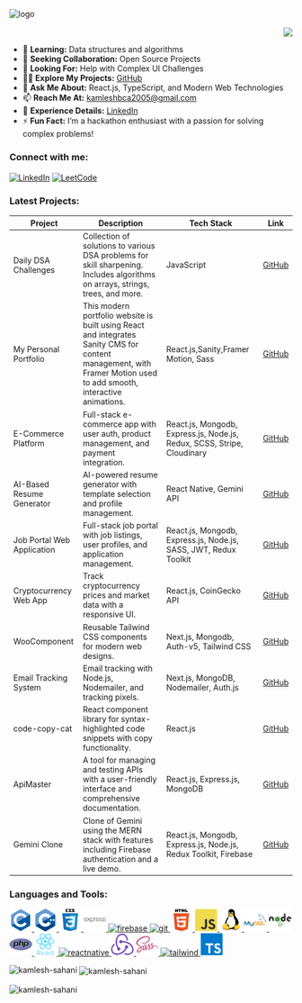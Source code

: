 ![logo](https://github.com/user-attachments/assets/9e69741e-2c35-498a-9712-ab0fb8566dea)

<p align="right">
<img src="https://readme-typing-svg.herokuapp.com?color=FF6F61&width=800&height=60&lines=Hi+👋+I'm+Kamlesh+Sahani!;Full+Stack+Developer+|+React+|+Next.js+|+Node.js+|+Express.js+|+MongoDB+|;Crafting+Seamless+Web+Experiences;Passionate+About+Tech+and+Innovation;Exploring+New+Technologies+Every+Day;Let's+Build+Something+Amazing+Together!" align="center" />
</p>

- 🌱 **Learning:** Data structures and algorithms
- 👯 **Seeking Collaboration:** Open Source Projects
- 🤝 **Looking For:** Help with Complex UI Challenges
- 👨‍💻 **Explore My Projects:** [GitHub](https://github.com/kamlesh-Sahani?tab=repositories)
- 💬 **Ask Me About:** React.js, TypeScript, and Modern Web Technologies
- 📫 **Reach Me At:** kamleshbca2005@gmail.com
- 📄 **Experience Details:** [LinkedIn](https://www.linkedin.com/in/kamlesh-sahani-692ab7247)
- ⚡ **Fun Fact:** I’m a hackathon enthusiast with a passion for solving complex problems!



<h3 align="left">Connect with me:</h3>
<p align="left">
  <a href="https://www.linkedin.com/in/kamlesh-sahani-692ab7247" target="_blank"><img align="center" src="https://raw.githubusercontent.com/rahuldkjain/github-profile-readme-generator/master/src/images/icons/Social/linked-in-alt.svg" alt="LinkedIn" height="30" width="40" /></a>
  <a href="https://leetcode.com/u/kamlesh_dev" target="_blank"><img align="center" src="https://raw.githubusercontent.com/rahuldkjain/github-profile-readme-generator/master/src/images/icons/Social/leet-code.svg" alt="LeetCode" height="30" width="40" /></a>
</p>

### Latest Projects:

| Project                        | Description                                                                            | Tech Stack                                      | Link                                                                                   |
| ------------------------------ | -------------------------------------------------------------------------------------- | ---------------------------------------------- | -------------------------------------------------------------------------------------- |
| Daily DSA Challenges          | Collection of solutions to various DSA problems for skill sharpening. Includes algorithms on arrays, strings, trees, and more. | JavaScript                                     | [GitHub](https://github.com/kamlesh-Sahani/DSA-Daily)                     |
| My Personal Portfolio          | This modern portfolio website is built using React and integrates Sanity CMS for content management, with Framer Motion used to add smooth, interactive animations. | React.js,Sanity,Framer Motion, Sass                                      | [GitHub](https://github.com/kamlesh-Sahani/My_portfolio)                     |
| E-Commerce Platform            | Full-stack e-commerce app with user auth, product management, and payment integration. | React.js, Mongodb, Express.js, Node.js, Redux, SCSS, Stripe, Cloudinary | [GitHub](https://github.com/kamlesh-Sahani/Ecommerce_MERN_TypeScript)                     |
| AI-Based Resume Generator      | AI-powered resume generator with template selection and profile management.           | React Native, Gemini API                       | [GitHub](https://github.com/kamlesh-Sahani/Ai-resume-builder-react-native)               |
| Job Portal Web Application     | Full-stack job portal with job listings, user profiles, and application management.   | React.js, Mongodb, Express.js, Node.js, SASS, JWT, Redux Toolkit | [GitHub](https://github.com/kamlesh-Sahani/job_portal_MERN)                              |
| Cryptocurrency Web App         | Track cryptocurrency prices and market data with a responsive UI.                     | React.js, CoinGecko API                       | [GitHub](https://github.com/kamlesh-Sahani/Crypto_Coin_ReactJs)                   |
| WooComponent                   | Reusable Tailwind CSS components for modern web designs.                             | Next.js, Mongodb, Auth-v5, Tailwind CSS       | [GitHub](https://github.com/kamlesh-Sahani/wooComponet)                             |
| Email Tracking System         | Email tracking with Node.js, Nodemailer, and tracking pixels.                         | Next.js, MongoDB, Nodemailer, Auth.js          | [GitHub](https://github.com/kamlesh-Sahani/MAIL_TRACKER_NEXTJS)                    |
| code-copy-cat                  | React component library for syntax-highlighted code snippets with copy functionality. | React.js                                       | [GitHub](https://github.com/kamlesh-Sahani/code-copy-cat)                            |
| ApiMaster                      | A tool for managing and testing APIs with a user-friendly interface and comprehensive documentation. | React.js, Express.js, MongoDB                  | [GitHub](https://github.com/kamlesh-Sahani/Apis-Master)                               |
| Gemini Clone                   | Clone of Gemini using the MERN stack with features including Firebase authentication and a live demo. | React.js, Mongodb, Express.js, Node.js, Redux Toolkit, Firebase | [GitHub](https://github.com/kamlesh-Sahani/Gemini_Clone_MERN_TYPESCRIPT)             |


<h3 align="left">Languages and Tools:</h3>
<p align="left"> <a href="https://www.cprogramming.com/" target="_blank" rel="noreferrer"> <img src="https://raw.githubusercontent.com/devicons/devicon/master/icons/c/c-original.svg" alt="c" width="40" height="40"/> </a> <a href="https://www.w3schools.com/cpp/" target="_blank" rel="noreferrer"> <img src="https://raw.githubusercontent.com/devicons/devicon/master/icons/cplusplus/cplusplus-original.svg" alt="cplusplus" width="40" height="40"/> </a> <a href="https://www.w3schools.com/css/" target="_blank" rel="noreferrer"> <img src="https://raw.githubusercontent.com/devicons/devicon/master/icons/css3/css3-original-wordmark.svg" alt="css3" width="40" height="40"/> </a> <a href="https://expressjs.com" target="_blank" rel="noreferrer"> <img src="https://raw.githubusercontent.com/devicons/devicon/master/icons/express/express-original-wordmark.svg" alt="express" width="40" height="40"/> </a> <a href="https://firebase.google.com/" target="_blank" rel="noreferrer"> <img src="https://www.vectorlogo.zone/logos/firebase/firebase-icon.svg" alt="firebase" width="40" height="40"/> </a> <a href="https://git-scm.com/" target="_blank" rel="noreferrer"> <img src="https://www.vectorlogo.zone/logos/git-scm/git-scm-icon.svg" alt="git" width="40" height="40"/> </a> <a href="https://www.w3.org/html/" target="_blank" rel="noreferrer"> <img src="https://raw.githubusercontent.com/devicons/devicon/master/icons/html5/html5-original-wordmark.svg" alt="html5" width="40" height="40"/> </a> <a href="https://developer.mozilla.org/en-US/docs/Web/JavaScript" target="_blank" rel="noreferrer"> <img src="https://raw.githubusercontent.com/devicons/devicon/master/icons/javascript/javascript-original.svg" alt="javascript" width="40" height="40"/> </a> <a href="https://www.linux.org/" target="_blank" rel="noreferrer"> <img src="https://raw.githubusercontent.com/devicons/devicon/master/icons/linux/linux-original.svg" alt="linux" width="40" height="40"/> </a> <a href="https://www.mysql.com/" target="_blank" rel="noreferrer"> <img src="https://raw.githubusercontent.com/devicons/devicon/master/icons/mysql/mysql-original-wordmark.svg" alt="mysql" width="40" height="40"/> </a> <a href="https://nodejs.org" target="_blank" rel="noreferrer"> <img src="https://raw.githubusercontent.com/devicons/devicon/master/icons/nodejs/nodejs-original-wordmark.svg" alt="nodejs" width="40" height="40"/> </a> <a href="https://www.php.net" target="_blank" rel="noreferrer"> <img src="https://raw.githubusercontent.com/devicons/devicon/master/icons/php/php-original.svg" alt="php" width="40" height="40"/> </a> <a href="https://reactjs.org/" target="_blank" rel="noreferrer"> <img src="https://raw.githubusercontent.com/devicons/devicon/master/icons/react/react-original-wordmark.svg" alt="react" width="40" height="40"/> </a> <a href="https://reactnative.dev/" target="_blank" rel="noreferrer"> <img src="https://reactnative.dev/img/header_logo.svg" alt="reactnative" width="40" height="40"/> </a> <a href="https://redux.js.org" target="_blank" rel="noreferrer"> <img src="https://raw.githubusercontent.com/devicons/devicon/master/icons/redux/redux-original.svg" alt="redux" width="40" height="40"/> </a> <a href="https://sass-lang.com" target="_blank" rel="noreferrer"> <img src="https://raw.githubusercontent.com/devicons/devicon/master/icons/sass/sass-original.svg" alt="sass" width="40" height="40"/> </a> <a href="https://tailwindcss.com/" target="_blank" rel="noreferrer"> <img src="https://www.vectorlogo.zone/logos/tailwindcss/tailwindcss-icon.svg" alt="tailwind" width="40" height="40"/> </a> <a href="https://www.typescriptlang.org/" target="_blank" rel="noreferrer"> <img src="https://raw.githubusercontent.com/devicons/devicon/master/icons/typescript/typescript-original.svg" alt="typescript" width="40" height="40"/> </a> </p>


<p><img align="left" src="https://github-readme-stats.vercel.app/api/top-langs?username=kamlesh-sahani&theme=radical&show_icons=true&locale=en&layout=compact" alt="kamlesh-sahani" /></p>
<p>&nbsp;<img align="center" src="https://github-readme-stats.vercel.app/api?username=kamlesh-sahani&theme=radical&show_icons=true&locale=en" alt="kamlesh-sahani" /></p>
<p><img align="center" src="https://github-readme-streak-stats.herokuapp.com/?user=kamlesh-sahani&theme=radical&hide_border=false" alt="kamlesh-sahani" /></p>




